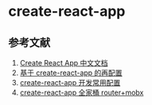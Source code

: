 <!--
 * @Author: fu.nan
 * @Date: 2020-04-05 17:09:31
 * @LastEditors: fu.nan
 * @LastEditTime: 2020-04-05 17:43:09
 -->
# create-react-app

## 参考文献

1. [Create React App 中文文档](https://www.html.cn/create-react-app/)
1. [基于 create-react-app 的再配置](https://www.cnblogs.com/xiaohuochai/p/8491055.html)
1. [create-react-app 开发常用配置](https://www.jianshu.com/p/e09b2c57cf20)
1. [create-react-app 全家桶 router+mobx](https://www.jianshu.com/p/2d54c2b3cfa3)
